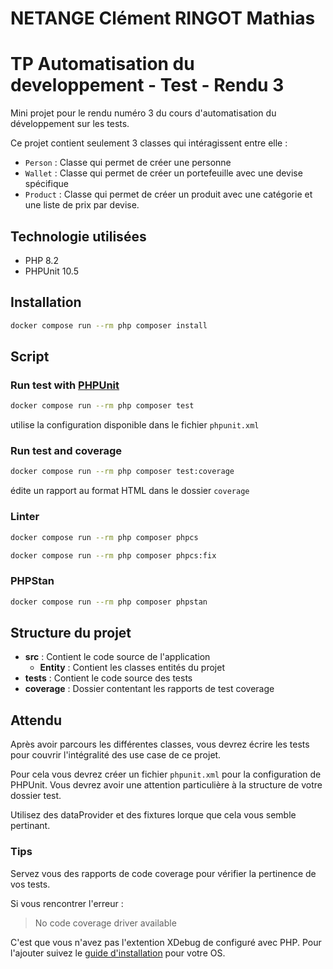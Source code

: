 # NETANGE Clément RINGOT Mathias

# TP Automatisation du developpement - Test - Rendu 3

Mini projet pour le rendu numéro 3 du cours d'automatisation du développement sur les tests.

Ce projet contient seulement 3 classes qui intéragissent entre elle :

- `Person` : Classe qui permet de créer une personne
- `Wallet` : Classe qui permet de créer un portefeuille avec une devise spécifique
- `Product` : Classe qui permet de créer un produit avec une catégorie et une liste de prix par devise.

## Technologie utilisées

- PHP 8.2
- PHPUnit 10.5

## Installation

```sh
docker compose run --rm php composer install
```

## Script

### Run test with [PHPUnit](https://phpunit.de/)

```sh
docker compose run --rm php composer test
```

utilise la configuration disponible dans le fichier `phpunit.xml`

### Run test and coverage

```sh
docker compose run --rm php composer test:coverage
```

édite un rapport au format HTML dans le dossier `coverage`

### Linter

```sh
docker compose run --rm php composer phpcs
```

```sh
docker compose run --rm php composer phpcs:fix
```

### PHPStan

```sh
docker compose run --rm php composer phpstan
```

## Structure du projet

- **src** : Contient le code source de l'application
  - **Entity** : Contient les classes entités du projet
- **tests** : Contient le code source des tests
- **coverage** : Dossier contentant les rapports de test coverage

## Attendu

Après avoir parcours les différentes classes, vous devrez écrire les tests pour couvrir l'intégralité des use case de ce projet.

Pour cela vous devrez créer un fichier `phpunit.xml` pour la configuration de PHPUnit. Vous devrez avoir une attention particulière à la structure de votre dossier test.

Utilisez des dataProvider et des fixtures lorque que cela vous semble pertinant.

### Tips

Servez vous des rapports de code coverage pour vérifier la pertinence de vos tests.

Si vous rencontrer l'erreur :
  > No code coverage driver available

C'est que vous n'avez pas l'extention XDebug de configuré avec PHP. Pour l'ajouter suivez le [guide d'installation](https://xdebug.org/docs/install) pour votre OS.
